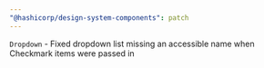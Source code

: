 ```yaml
---
"@hashicorp/design-system-components": patch
---
```


`Dropdown` - Fixed dropdown list missing an accessible name when Checkmark items were passed in
